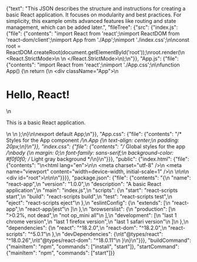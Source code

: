 {"text": "This JSON describes the structure and instructions for creating a basic React application.  It focuses on modularity and best practices. For simplicity, this example omits advanced features like routing and state management, which can be added later.", "fileTree": {"src": {"index.js": {"file": {"contents": "import React from 'react';\nimport ReactDOM from 'react-dom/client';\nimport App from './App';\nimport './index.css';\n\nconst root = ReactDOM.createRoot(document.getElementById('root'));\nroot.render(\n  <React.StrictMode>\n    <App />\n  </React.StrictMode>\n);\n"}}, "App.js": {"file": {"contents": "import React from 'react';\nimport './App.css';\n\nfunction App() {\n  return (\n    <div className=\"App\">\n      <h1>Hello, React!</h1>\n      <p>This is a basic React application.</p>\n    </div>\n  );\n}\n\nexport default App;\n"}}, "App.css": {"file": {"contents": "/* Styles for the App component */\n.App {\n  text-align: center;\n  padding: 20px;\n}\n"}}, "index.css": {"file": {"contents": "/* Global styles for the app */\nbody {\n  margin: 0;\n  font-family: sans-serif;\n  background-color: #f0f0f0; /* Light gray background */\n}\n"}}}, "public": {"index.html": {"file": {"contents": "<!DOCTYPE html>\n<html lang=\"en\">\n<head>\n  <meta charset=\"utf-8\" />\n  <meta name=\"viewport\" content=\"width=device-width, initial-scale=1\" />\n  <title>React App</title>\n</head>\n<body>\n  <div id=\"root\"></div>\n</body>\n</html>\n"}}}}, "package.json": {"file": {"contents": "{\n  \"name\": \"react-app\",\n  \"version\": \"1.0.0\",\n  \"description\": \"A basic React application\",\n  \"main\": \"index.js\",\n  \"scripts\": {\n    \"start\": \"react-scripts start\",\n    \"build\": \"react-scripts build\",\n    \"test\": \"react-scripts test\",\n    \"eject\": \"react-scripts eject\"\n  },\n  \"eslintConfig\": {\n    \"extends\": [\n      \"react-app\",\n      \"react-app/jest\"\n    ]\n  },\n  \"browserslist\": {\n    \"production\": [\n      \">0.2%, not dead\",\n      \"not op_mini all\"\n    ],\n    \"development\": [\n      \"last 1 chrome version\",\n      \"last 1 firefox version\",\n      \"last 1 safari version\"\n    ]\n  },\n  \"dependencies\": {\n    \"react\": \"^18.2.0\",\n    \"react-dom\": \"^18.2.0\",\n    \"react-scripts\": \"^5.0.1\"\n  },\n  \"devDependencies\": {\n\t\"@types/react\": \"^18.0.26\",\n\t\"@types/react-dom\": \"^18.0.11\"\n  }\n}\n"}}}, "buildCommand": {"mainItem": "npm", "commands": ["install", "start"]}, "startCommand": {"mainItem": "npm", "commands": ["start"]}}